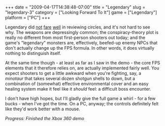 +++
date = "2009-04-17T14:38:48-07:00"
title = "Legendary"
slug = "legendary-3"
category = ["Looking Forward To It"]
game = ["Legendary"]
platform = ["PC"]
+++

Legendary did <a href="http://www.metacritic.com/games/platforms/pc/legendary">not</a> <a href="http://www.metacritic.com/games/platforms/xbox360/legendary">fare</a> <a href="http://www.metacritic.com/games/platforms/ps3/legendary">well</a> in reviewing circles, and it's not hard to see why.  The weapons are depressingly common; the conspiracy-theory plot is really no different from most first-person shooters out today; and the game's "legendary" monsters are, effectively, beefed-up enemy NPCs that don't actually change up the FPS formula.  In other words, it does virtually nothing to distinguish itself.

At the same time though - at least as far as I saw in the demo - the core FPS elements that it therefore relies on, are actually implemented fairly well.  You expect shooters to get a little awkward when you're fighting, say, a <i>minotaur</i> that takes several dozen shotgun shells to down, but a combination of (somewhat) effective environmental cover and an easy healing system make it feel like it <i>should</i> feel: a difficult boss encounter.

I don't have high hopes, but I'll gladly give the full game a whirl - for a few bucks - when I've got the time.  On a PC, anyway; the controls definitely felt like they'd work better with a mouse.

<i>Progress: Finished the Xbox 360 demo</i>